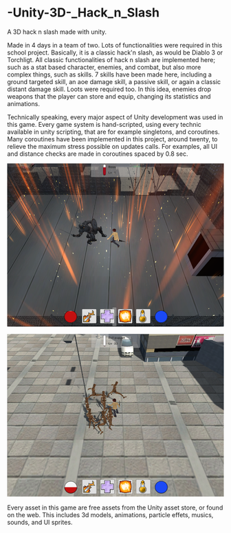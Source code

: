 # -Unity-3D-_Hack_n_Slash
A 3D hack n slash made with unity.

Made in 4 days in a team of two. Lots of functionalities were required in this school project. Basically, it is a classic hack'n slash, as would be Diablo 3 or Torchligt. All classic functionalities of hack n slash are implemented here; such as a stat based character, enemies, and combat, but also more complex things, such as skills. 7 skills have been made here, including a ground targeted skill, an aoe damage skill, a passive skill, or again a classic distant damage skill.
Loots were required too. In this idea, enemies drop weapons that the player can store and equip, changing its statistics and animations.

Technically speaking, every major aspect of Unity development was used in this game. Every game system is hand-scripted, using every technic available in unity scripting, that are for example singletons, and coroutines. Many coroutines have been implemented in this project, around twenty, to relieve the maximum stress possible on updates calls. For examples, all UI and distance checks are made in coroutines spaced by 0.8 sec.

![Alt text](./cover/rush_01_screen1.png "hack n slash screenshot 1")

![Alt text](./cover/rush_01_screen2.png "hack n slash screenshot 2")

Every asset in this game are free assets from the Unity asset store, or found on the web. This includes 3d models, animations, particle effets, musics, sounds, and UI sprites.
